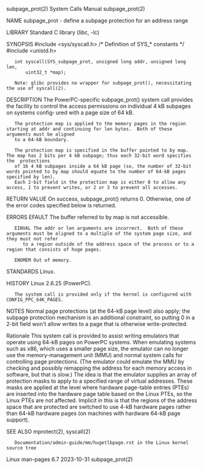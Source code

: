 subpage_prot(2)							      System Calls Manual						       subpage_prot(2)

NAME
       subpage_prot - define a subpage protection for an address range

LIBRARY
       Standard C library (libc, -lc)

SYNOPSIS
       #include <sys/syscall.h>	     /* Definition of SYS_* constants */
       #include <unistd.h>

       int syscall(SYS_subpage_prot, unsigned long addr, unsigned long len,
		   uint32_t *map);

       Note: glibc provides no wrapper for subpage_prot(), necessitating the use of syscall(2).

DESCRIPTION
       The  PowerPC-specific subpage_prot() system call provides the facility to control the access permissions on individual 4 kB subpages on systems config‐
       ured with a page size of 64 kB.

       The protection map is applied to the memory pages in the region starting at addr and continuing for len bytes.  Both of these arguments must be aligned
       to a 64-kB boundary.

       The protection map is specified in the buffer pointed to by map.	 The map has 2 bits per 4 kB subpage; thus each 32-bit word specifies the  protections
       of 16 4 kB subpages inside a 64 kB page (so, the number of 32-bit words pointed to by map should equate to the number of 64-kB pages specified by len).
       Each 2-bit field in the protection map is either 0 to allow any access, 1 to prevent writes, or 2 or 3 to prevent all accesses.

RETURN VALUE
       On success, subpage_prot() returns 0.  Otherwise, one of the error codes specified below is returned.

ERRORS
       EFAULT The buffer referred to by map is not accessible.

       EINVAL The addr or len arguments are incorrect.	Both of these arguments must be aligned to a multiple of the system page size, and they must not refer
	      to a region outside of the address space of the process or to a region that consists of huge pages.

       ENOMEM Out of memory.

STANDARDS
       Linux.

HISTORY
       Linux 2.6.25 (PowerPC).

       The system call is provided only if the kernel is configured with CONFIG_PPC_64K_PAGES.

NOTES
       Normal  page  protections  (at  the 64-kB page level) also apply; the subpage protection mechanism is an additional constraint, so putting 0 in a 2-bit
       field won't allow writes to a page that is otherwise write-protected.

   Rationale
       This system call is provided to assist writing emulators that operate using 64-kB pages on PowerPC systems.  When emulating systems such as x86,	 which
       uses  a	smaller	 page  size, the emulator can no longer use the memory-management unit (MMU) and normal system calls for controlling page protections.
       (The emulator could emulate the MMU by checking and possibly remapping the address for each memory access in software, but that is slow.)  The idea  is
       that the emulator supplies an array of protection masks to apply to a specified range of virtual addresses.  These masks are applied at the level where
       hardware	 page-table entries (PTEs) are inserted into the hardware page table based on the Linux PTEs, so the Linux PTEs are not affected.  Implicit in
       this is that the regions of the address space that are protected are switched to use 4-kB hardware pages rather than 64-kB hardware pages (on  machines
       with hardware 64-kB page support).

SEE ALSO
       mprotect(2), syscall(2)

       Documentation/admin-guide/mm/hugetlbpage.rst in the Linux kernel source tree

Linux man-pages 6.7							  2023-10-31							       subpage_prot(2)
